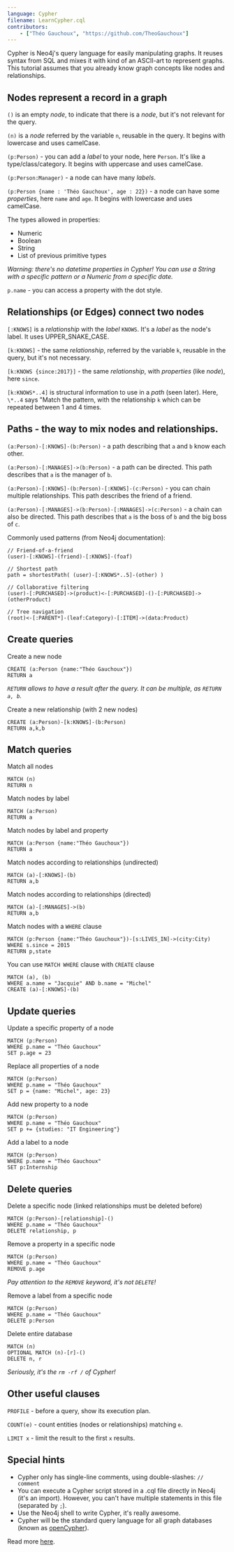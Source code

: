 ```yaml
---
language: Cypher
filename: LearnCypher.cql
contributors:
    - ["Théo Gauchoux", "https://github.com/TheoGauchoux"]
---
```


Cypher is Neo4j's query language for easily manipulating graphs.
It reuses syntax from SQL and mixes it with kind of an ASCII-art to represent graphs.
This tutorial assumes that you already know graph concepts like nodes and relationships.

## Nodes represent a record in a graph

`()` is an empty *node*, to indicate that there is a *node*, but it's not relevant for the query.

`(n)` is a *node* referred by the variable `n`, reusable in the query. It begins with lowercase and uses camelCase.

`(p:Person)` - you can add a *label* to your node, here `Person`. It's like a type/class/category. It begins with uppercase and uses camelCase.

`(p:Person:Manager)` - a node can have many *labels*.

`(p:Person {name : 'Théo Gauchoux', age : 22})` - a node can have some *properties*, here `name` and `age`. It begins with lowercase and uses camelCase.

The types allowed in properties:

- Numeric
- Boolean
- String
- List of previous primitive types

*Warning: there's no datetime properties in Cypher! You can use a String with a specific pattern or a Numeric from a specific date.*

`p.name` - you can access a property with the dot style.

## Relationships (or Edges) connect two nodes

`[:KNOWS]` is a *relationship* with the *label* `KNOWS`. It's a *label* as the node's label. It uses UPPER\_SNAKE\_CASE.

`[k:KNOWS]` - the same *relationship*, referred by the variable `k`, reusable in the query, but it's not necessary.

`[k:KNOWS {since:2017}]` - the same *relationship*, with *properties* (like *node*), here `since`.

`[k:KNOWS*..4]` is structural information to use in a *path* (seen later). Here, `\*..4` says "Match the pattern, with the relationship `k` which can be repeated between 1 and 4 times.

## Paths - the way to mix nodes and relationships.

`(a:Person)-[:KNOWS]-(b:Person)` - a path describing that `a` and `b` know each other.

`(a:Person)-[:MANAGES]->(b:Person)` - a path can be directed. This path describes that `a` is the manager of `b`.

`(a:Person)-[:KNOWS]-(b:Person)-[:KNOWS]-(c:Person)` - you can chain multiple relationships. This path describes the friend of a friend.

`(a:Person)-[:MANAGES]->(b:Person)-[:MANAGES]->(c:Person)` - a chain can also be directed. This path describes that `a` is the boss of `b` and the big boss of `c`.

Commonly used patterns (from Neo4j documentation):

```cypher
// Friend-of-a-friend
(user)-[:KNOWS]-(friend)-[:KNOWS]-(foaf)

// Shortest path
path = shortestPath( (user)-[:KNOWS*..5]-(other) )

// Collaborative filtering
(user)-[:PURCHASED]->(product)<-[:PURCHASED]-()-[:PURCHASED]->(otherProduct)

// Tree navigation
(root)<-[:PARENT*]-(leaf:Category)-[:ITEM]->(data:Product)
```

## Create queries

Create a new node

```cypher
CREATE (a:Person {name:"Théo Gauchoux"})
RETURN a
```

*`RETURN` allows to have a result after the query. It can be multiple, as `RETURN a, b`.*

Create a new relationship (with 2 new nodes)

```cypher
CREATE (a:Person)-[k:KNOWS]-(b:Person)
RETURN a,k,b
```

## Match queries

Match all nodes

```cypher
MATCH (n)
RETURN n
```

Match nodes by label

```cypher
MATCH (a:Person)
RETURN a
```

Match nodes by label and property

```cypher
MATCH (a:Person {name:"Théo Gauchoux"})
RETURN a
```

Match nodes according to relationships (undirected)

```cypher
MATCH (a)-[:KNOWS]-(b)
RETURN a,b
```

Match nodes according to relationships (directed)

```cypher
MATCH (a)-[:MANAGES]->(b)
RETURN a,b
```

Match nodes with a `WHERE` clause

```cypher
MATCH (p:Person {name:"Théo Gauchoux"})-[s:LIVES_IN]->(city:City)
WHERE s.since = 2015
RETURN p,state
```

You can use `MATCH WHERE` clause with `CREATE` clause

```cypher
MATCH (a), (b)
WHERE a.name = "Jacquie" AND b.name = "Michel"
CREATE (a)-[:KNOWS]-(b)
```

## Update queries

Update a specific property of a node

```cypher
MATCH (p:Person)
WHERE p.name = "Théo Gauchoux"
SET p.age = 23
```

Replace all properties of a node

```cypher
MATCH (p:Person)
WHERE p.name = "Théo Gauchoux"
SET p = {name: "Michel", age: 23}
```

Add new property to a node

```cypher
MATCH (p:Person)
WHERE p.name = "Théo Gauchoux"
SET p += {studies: "IT Engineering"}
```

Add a label to a node

```cypher
MATCH (p:Person)
WHERE p.name = "Théo Gauchoux"
SET p:Internship
```

## Delete queries

Delete a specific node (linked relationships must be deleted before)

```cypher
MATCH (p:Person)-[relationship]-()
WHERE p.name = "Théo Gauchoux"
DELETE relationship, p
```

Remove a property in a specific node

```cypher
MATCH (p:Person)
WHERE p.name = "Théo Gauchoux"
REMOVE p.age
```

*Pay attention to the `REMOVE` keyword, it's not `DELETE`!*

Remove a label from a specific node

```cypher
MATCH (p:Person)
WHERE p.name = "Théo Gauchoux"
DELETE p:Person
```

Delete entire database

```cypher
MATCH (n)
OPTIONAL MATCH (n)-[r]-()
DELETE n, r
```

*Seriously, it's the `rm -rf /` of Cypher!*

## Other useful clauses

`PROFILE` - before a query, show its execution plan.

`COUNT(e)` - count entities (nodes or relationships) matching `e`.

`LIMIT x` - limit the result to the first `x` results.

## Special hints

- Cypher only has single-line comments, using double-slashes: `// comment`
- You can execute a Cypher script stored in a .cql file directly in Neo4j (it's an import). However, you can't have multiple statements in this file (separated by `;`).
- Use the Neo4j shell to write Cypher, it's really awesome.
- Cypher will be the standard query language for all graph databases (known as [openCypher](https://opencypher.org/)).

Read more [here](https://neo4j.com/developer/cypher-query-language/).

